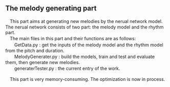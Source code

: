  ## The melody generating part
 
 　This part aims at generating new melodies by the nerual network model. The nerual network consists of two part: the melody model and the rhythm part.<br>
 　The main files in this part and their functions are as follows:<br>
　　GetData.py : get the inputs of the melody model and the rhythm model from the pitch and duration.<br>
　　MelodyGenerater.py : build the models, train and test and evaluate them, then generate new melodies.<br>
　　generaterTester.py : the current entry of the work.<br>
   
 　This part is very memory-consuming. The optimization is now in process.<br>
